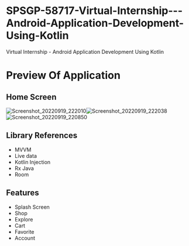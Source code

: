 # SPSGP-58717-Virtual-Internship---Android-Application-Development-Using-Kotlin
Virtual Internship - Android Application Development Using Kotlin

# Preview Of Application
## Home Screen
![Screenshot_20220919_222010](https://user-images.githubusercontent.com/66480577/191071177-0a074c02-aada-409b-927d-21d6a9d5ab64.png)![Screenshot_20220919_222038](https://user-images.githubusercontent.com/66480577/191071206-57d46103-4cc7-454f-80ac-cae6e38d09dd.png)![Screenshot_20220919_220850](https://user-images.githubusercontent.com/66480577/191071252-1976d5fa-40a9-4c74-8437-0bc4ca9778c6.png)





## Library References
- MVVM
- Live data
- Kotlin Injection
- Rx Java
- Room

## Features
- Splash Screen
- Shop
- Explore
- Cart
- Favorite
- Account

